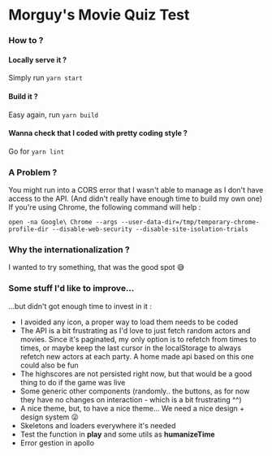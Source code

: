# Morguy's Movie Quiz Test

### How to ?

#### Locally serve it ?

Simply run `yarn start`

#### Build it ?

Easy again, run `yarn build`

#### Wanna check that I coded with pretty coding style ?

Go for `yarn lint`

### A Problem ?

You might run into a CORS error that I wasn't able to manage as I don't have access to the API. (And didn't really have enough time to build my own one)
If you're using Chrome, the following command will help :

`open -na Google\ Chrome --args --user-data-dir=/tmp/temporary-chrome-profile-dir --disable-web-security --disable-site-isolation-trials`

### Why the internationalization ?

I wanted to try something, that was the good spot 😅

### Some stuff I'd like to improve...

...but didn't got enough time to invest in it :

- I avoided any icon, a proper way to load them needs to be coded
- The API is a bit frustrating as I'd love to just fetch random actors and movies. Since it's paginated, my only option is to refetch from times to times, or maybe keep the last cursor in the localStorage to always refetch new actors at each party. A home made api based on this one could also be fun
- The highscores are not persisted right now, but that would be a good thing to do if the game was live
- Some generic other components (randomly.. the buttons, as for now they have no changes on interaction - which is a bit frustrating ^^)
- A nice theme, but, to have a nice theme... We need a nice design + design system 😜
- Skeletons and loaders everywhere it's needed
- Test the function in **play** and some utils as **humanizeTime**
- Error gestion in apollo
